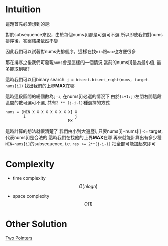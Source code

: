 # Intuition

這題首先必須想到的是:

對於subsequence來說，由於每個nums[i]都是可選可不選
所以即使我們對nums排序後，答案結果依然不變

因此我們可以試著對nums先排個序，這樣在找`min`跟`max`也方便很多

那在排序之後我們可發現`nums`會是這樣的一個情況
當前的nums[i]最為最小值, 最多能取到哪?

這時我們可以用binary search: `j = bisect.bisect_right(nums, target-nums[i])`
找出我們的上界**MAX**在哪

這時這段區間的總個數為`j-i`, 在nums[i]必選的情況下
由於`[i+1:j)`左閉右開這段區間的數可選可不選, 共有`2 ** (j-i-1)`種選擇的方式

```
nums = [MIN X X X X X X X X X] X
        i                      j
                            MX
```

這時計算的想法就很清楚了
我們由小到大遍歷i, 只要nums[i]+nums[i] <= target, 代表nums[i]是合法的
這時我們在找他的上界**MAX**在哪
再來就能計算出有多少種`MIN=nums[i]`的subsequence, i.e. `res += 2**(j-i-1)`
把全部可能加起來即可

# Complexity

- time complexity
$$O(nlogn)$$

- space complexity
$$O(1)$$

# Other Solution

[Two Pointers](../../Two%20Pointers/1498.%20Number%20of%20Subsequences%20That%20Satisfy%20the%20Given%20Sum%20Condition/)
